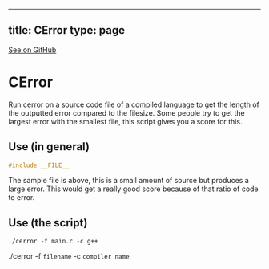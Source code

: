 
---
title: CError
type: page
---

[See on GitHub](https://github.com/jakeroggenbuck/CError/)

# CError
Run cerror on a source code file of a compiled language to get the length of the outputted error compared to the filesize.
Some people try to get the largest error with the smallest file, this script gives you a score for this.

## Use (in general)
```c
#include __FILE__
```
The sample file is above, this is a small amount of source but produces a large error.
This would get a really good score because of that ratio of code to error.

## Use (the script)
`./cerror -f main.c -c g++`

./cerror -f `filename` -c `compiler name`
